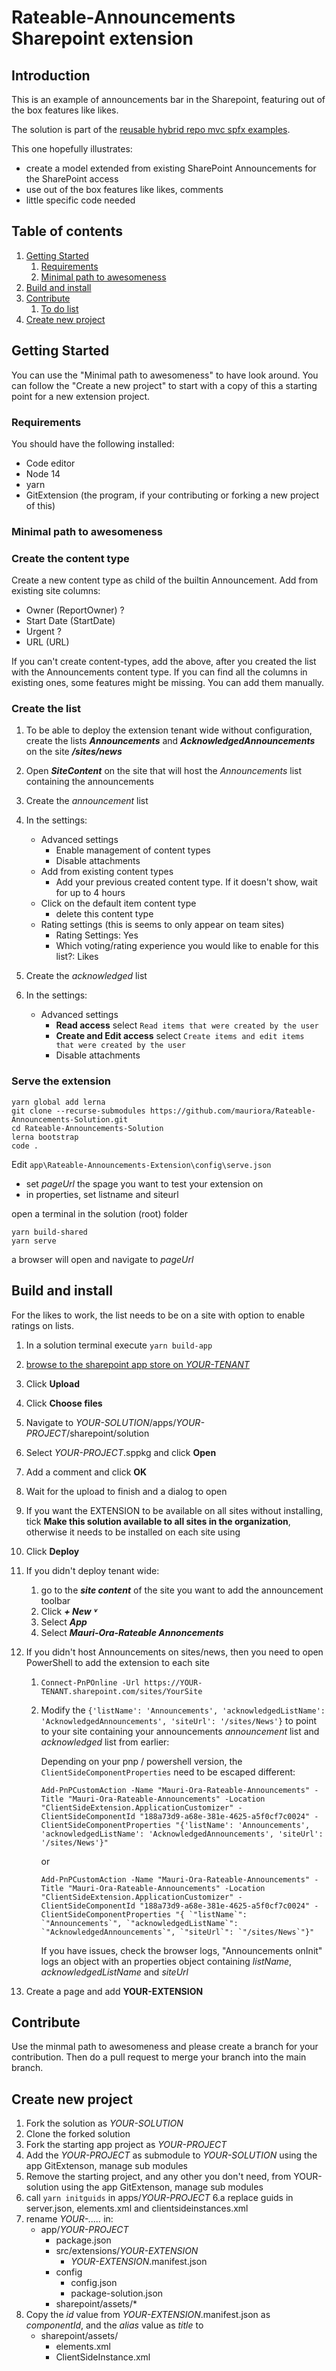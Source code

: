 # Rateable-Announcements Sharepoint extension

## Introduction

This is an example of announcements bar in the Sharepoint, featuring out of the box features like likes.

The solution is part of the [reusable hybrid repo mvc spfx examples](https://github.com/mauriora/reusable-hybrid-repo-mvc-spfx-examples).

This one hopefully illustrates:

- create a model extended from existing SharePoint Announcements for the SharePoint access
- use out of the box features like likes, comments
- little specific code needed

## Table of contents

1. [Getting Started](#getting-started)
    1. [Requirements](#requirements)
    2. [Minimal path to awesomeness](#minimal-path-to-awesomeness)
2. [Build and install](#build-and-install)
3. [Contribute](#contribute)
    1. [To do list](#to-do-list)
4. [Create new project](#create-new-project)

## Getting Started

You can use the "Minimal path to awesomeness" to have look around.
You can follow the "Create a new project" to start with a copy of this a starting point for a new extension project.

### Requirements

You should have the following installed:

- Code editor
- Node 14
- yarn
- GitExtension (the program, if your contributing or forking a new project of this)

### Minimal path to awesomeness

### Create the content type

Create a new content type as child of the builtin Announcement.
Add from existing site columns:

- Owner (ReportOwner) ?
- Start Date (StartDate)
- Urgent ?
- URL (URL)

If you can't create content-types, add the above, after you created the list with the Announcements content type. If you can find all the columns in existing ones, some features might be missing. You can add them manually.

### Create the list

1. To be able to deploy the extension tenant wide without configuration, create the lists *__Announcements__*  and *__AcknowledgedAnnouncements__* on the site *__/sites/news__*
2. Open *__SiteContent__* on the site that will host the _Announcements_ list containing the announcements
3. Create the _announcement_ list
4. In the settings:
    - Advanced settings
        - Enable management of content types
        - Disable attachments
    - Add from existing content types
        - Add your previous created content type. If it doesn't show, wait for up to 4 hours
    - Click on the default item content type
        - delete this content type
    - Rating settings (this is seems to only appear on team sites)
        - Rating Settings: Yes
        - Which voting/rating experience you would like to enable for this list?: Likes

5. Create the _acknowledged_ list
6. In the settings:
    - Advanced settings
        - **Read access** select `Read items that were created by the user`
        - **Create and Edit access** select `Create items and edit items that were created by the user`
        - Disable attachments

### Serve the extension

```shell
yarn global add lerna
git clone --recurse-submodules https://github.com/mauriora/Rateable-Announcements-Solution.git
cd Rateable-Announcements-Solution
lerna bootstrap
code .
```

Edit `app\Rateable-Announcements-Extension\config\serve.json`

- set *pageUrl* the spage you want to test your extension on
- in properties, set listname and siteurl

open a terminal in the solution (root) folder

```shell
yarn build-shared
yarn serve
```

a browser will open and navigate to *pageUrl*

## Build and install

For the likes to work, the list needs to be on a site with option to enable ratings on lists.

1. In a solution terminal execute `yarn build-app`
2. [browse to the sharepoint app store on *YOUR-TENANT*](https://YOUR-TENANT.sharepoint.com/sites/apps/AppCatalog/Forms/AllItems.aspx)
3. Click **Upload**
4. Click **Choose files**
5. Navigate to *YOUR-SOLUTION*/apps/*YOUR-PROJECT*/sharepoint/solution
6. Select *YOUR-PROJECT*.sppkg and click **Open**
7. Add a comment and click **OK**
8. Wait for the upload to finish and a dialog to open
9. If you want the EXTENSION to be available on all sites without installing, tick **Make this solution available to all sites in the organization**, otherwise it needs to be installed on each site using
10. Click **Deploy**
11. If you didn't deploy tenant wide:
    1. go to the *__site content__* of the site you want to add the announcement toolbar
    2. Click *__+ New ˅__*
    3. Select *__App__*
    4. Select *__Mauri-Ora-Rateable Annoncements__*
12. If you didn't host Announcements on sites/news, then you need to open PowerShell to add the extension to each site
    1. `Connect-PnPOnline -Url https://YOUR-TENANT.sharepoint.com/sites/YourSite`
    2. Modify the `{'listName': 'Announcements', 'acknowledgedListName': 'AcknowledgedAnnouncements', 'siteUrl': '/sites/News'}` to point to your site containing your announcements _announcement_ list and _acknowledged_ list from earlier:

        Depending on your pnp / powershell version, the `ClientSideComponentProperties` need to be escaped different:

        ``Add-PnPCustomAction -Name "Mauri-Ora-Rateable-Announcements" -Title "Mauri-Ora-Rateable-Announcements" -Location "ClientSideExtension.ApplicationCustomizer" -ClientSideComponentId "188a73d9-a68e-381e-4625-a5f0cf7c0024" -ClientSideComponentProperties "{'listName': 'Announcements', 'acknowledgedListName': 'AcknowledgedAnnouncements', 'siteUrl': '/sites/News'}"``

        or

        ``Add-PnPCustomAction -Name "Mauri-Ora-Rateable-Announcements" -Title "Mauri-Ora-Rateable-Announcements" -Location "ClientSideExtension.ApplicationCustomizer" -ClientSideComponentId "188a73d9-a68e-381e-4625-a5f0cf7c0024" -ClientSideComponentProperties "{ `"listName`": `"Announcements`", `"acknowledgedListName`": `"AcknowledgedAnnouncements`", `"siteUrl`": `"/sites/News`"}"``

        If you have issues, check the browser logs, "Announcements onInit" logs an object with an properties object containing _listName_, _acknowledgedListName_ and _siteUrl_

13. Create a page and add **YOUR-EXTENSION**

## Contribute

Use the minmal path to awesomeness and please create a branch for your contribution.
Then do a pull request to merge your branch into the main branch.

## Create new project

1. Fork the solution as *YOUR-SOLUTION*
2. Clone the forked solution
3. Fork the starting app project as *YOUR-PROJECT*
4. Add the *YOUR-PROJECT* as submodule to *YOUR-SOLUTION* using the app GitExtenson, manage sub modules
5. Remove the starting project, and any other you don't need, from YOUR-solution using the app GitExtenson, manage sub modules
6. call `yarn initguids` in apps/*YOUR-PROJECT*
6.a replace guids in server.json, elements.xml and  clientsideinstances.xml
7. rename *YOUR-.....* in:
    - app/*YOUR-PROJECT*
        - package.json
        - src/extensions/*YOUR-EXTENSION*
            - *YOUR-EXTENSION*.manifest.json
        - config
            - config.json
            - package-solution.json
        - sharepoint/assets/*
8. Copy the *id* value from *YOUR-EXTENSION*.manifest.json as *componentId*, and the *alias* value as *title*  to
   - sharepoint/assets/
      - elements.xml
      - ClientSideInstance.xml
